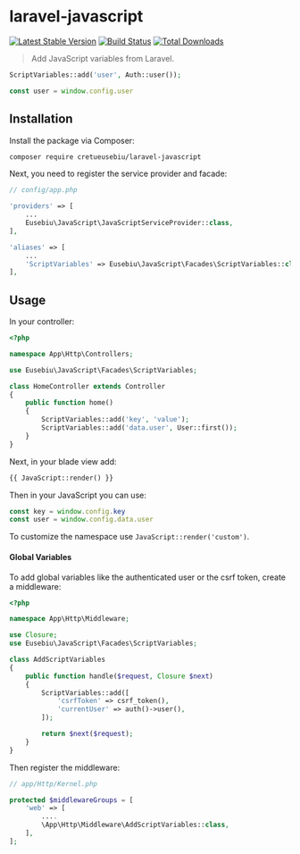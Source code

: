 <h1>laravel-javascript</h1>

<a href="https://packagist.org/packages/cretueusebiu/laravel-javascript"><img src="https://poser.pugx.org/cretueusebiu/laravel-javascript/v/stable.svg" alt="Latest Stable Version"></a>
<a href="https://travis-ci.org/cretueusebiu/laravel-javascript"><img src="https://travis-ci.org/cretueusebiu/laravel-javascript.svg?branch=master" alt="Build Status"></a>
<a href="https://packagist.org/packages/cretueusebiu/laravel-javascript"><img src="https://poser.pugx.org/cretueusebiu/laravel-javascript/d/total.svg" alt="Total Downloads"></a>

> Add JavaScript variables from Laravel.

```php
ScriptVariables::add('user', Auth::user());
```

```javascript
const user = window.config.user
```

## Installation

Install the package via Composer:

```bash
composer require cretueusebiu/laravel-javascript
```

Next, you need to register the service provider and facade:

```php
// config/app.php

'providers' => [
    ...
    Eusebiu\JavaScript\JavaScriptServiceProvider::class,
],

'aliases' => [
    ...
    'ScriptVariables' => Eusebiu\JavaScript\Facades\ScriptVariables::class,
],
```

## Usage

In your controller:

```php
<?php

namespace App\Http\Controllers;

use Eusebiu\JavaScript\Facades\ScriptVariables;

class HomeController extends Controller
{
    public function home()
    {
        ScriptVariables::add('key', 'value');
        ScriptVariables::add('data.user', User::first());
    }
}
```

Next, in your blade view add:

```php
{{ JavaScript::render() }}
```

Then in your JavaScript you can use:

```javascript
const key = window.config.key
const user = window.config.data.user
```

To customize the namespace use `JavaScript::render('custom')`.

#### Global Variables

To add global variables like the authenticated user or the csrf token, create a middleware:

```php
<?php

namespace App\Http\Middleware;

use Closure;
use Eusebiu\JavaScript\Facades\ScriptVariables;

class AddScriptVariables
{
    public function handle($request, Closure $next)
    {
        ScriptVariables::add([
            'csrfToken' => csrf_token(),
            'currentUser' => auth()->user(),
        ]);

        return $next($request);
    }
}
```

Then register the middleware:

```php
// app/Http/Kernel.php

protected $middlewareGroups = [
    'web' => [
        ....
        \App\Http\Middleware\AddScriptVariables::class,
    ],
];
```
